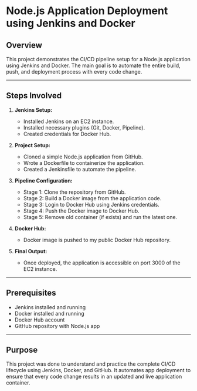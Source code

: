 # Node.js Application Deployment using Jenkins and Docker

## Overview

This project demonstrates the CI/CD pipeline setup for a Node.js application using Jenkins and Docker. The main goal is to automate the entire build, push, and deployment process with every code change.

---

## Steps Involved

1. **Jenkins Setup:**
   - Installed Jenkins on an EC2 instance.
   - Installed necessary plugins (Git, Docker, Pipeline).
   - Created credentials for Docker Hub.

2. **Project Setup:**
   - Cloned a simple Node.js application from GitHub.
   - Wrote a Dockerfile to containerize the application.
   - Created a Jenkinsfile to automate the pipeline.

3. **Pipeline Configuration:**
   - Stage 1: Clone the repository from GitHub.
   - Stage 2: Build a Docker image from the application code.
   - Stage 3: Login to Docker Hub using Jenkins credentials.
   - Stage 4: Push the Docker image to Docker Hub.
   - Stage 5: Remove old container (if exists) and run the latest one.

4. **Docker Hub:**
   - Docker image is pushed to my public Docker Hub repository.

5. **Final Output:**
   - Once deployed, the application is accessible on port 3000 of the EC2 instance.

---

## Prerequisites

- Jenkins installed and running
- Docker installed and running
- Docker Hub account
- GitHub repository with Node.js app

---

## Purpose

This project was done to understand and practice the complete CI/CD lifecycle using Jenkins, Docker, and GitHub. It automates app deployment to ensure that every code change results in an updated and live application container.

